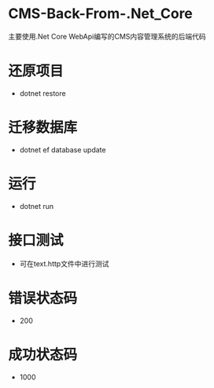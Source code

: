 # CMS-Back-From-.Net_Core
主要使用.Net Core WebApi编写的CMS内容管理系统的后端代码
# 还原项目
* dotnet restore
# 迁移数据库
* dotnet ef database update
# 运行
* dotnet run
# 接口测试
* 可在text.http文件中进行测试
# 错误状态码
* 200
# 成功状态码
* 1000
